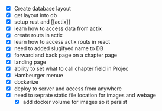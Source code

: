  - [x] Create database layout
 - [x] get layout into db
 - [x] setup rust and [[actix]]
 - [x] learn how to access data from actix
 - [x] create routs in actix
 - [x] learn how to access actix routs in react
 - [x] need to added slugifyed name to DB
 - [x] forward and back page on a chapter page
 - [x] landing page
 - [x] ability to set what to call chapter field in Projec
 - [x] Hambeurger menue
 - [x] dockerize
 - [x] deploy to server and access from anywhere
 - [x] need to seprate static file location for images and webage
	 - [x] add docker volume for images so it persist
